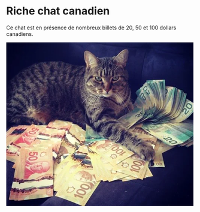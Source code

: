 # Riche chat canadien

Ce chat est en présence de nombreux billets de 20, 50 et 100 dollars canadiens. 

![ChatCAN1](CAcan1.webp)
